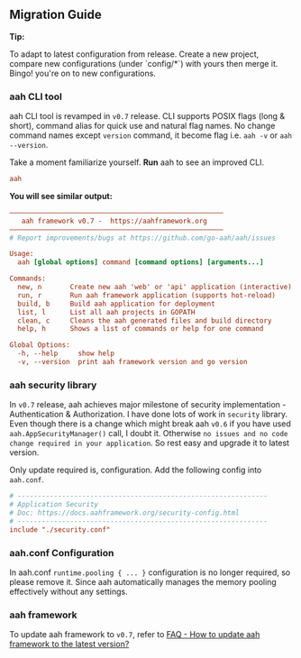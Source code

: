 ## Migration Guide

<div class="alert alert-info-blue">
<p><strong>Tip:</strong></p>
<p>To adapt to latest configuration from release. Create a new project, compare new configurations (under `config/*`) with yours then merge it. Bingo! you're on to new configurations.</p>
</div>

### aah CLI tool

aah CLI tool is revamped in `v0.7` release. CLI supports POSIX flags (long & short), command alias for quick use and natural flag names. No change command names except `version` command, it become flag i.e. `aah -v` or `aah --version`.

Take a moment familiarize yourself. **Run** aah to see an improved CLI.
```cfg
aah
```

**You will see similar output:**
```cfg
–––––––––––––––––––––––––––––––––––––––––––––––––––––
   aah framework v0.7 -  https://aahframework.org
–––––––––––––––––––––––––––––––––––––––––––––––––––––
# Report improvements/bugs at https://github.com/go-aah/aah/issues

Usage:
  aah [global options] command [command options] [arguments...]

Commands:
  new, n       Create new aah 'web' or 'api' application (interactive)
  run, r       Run aah framework application (supports hot-reload)
  build, b     Build aah application for deployment
  list, l      List all aah projects in GOPATH
  clean, c     Cleans the aah generated files and build directory
  help, h      Shows a list of commands or help for one command

Global Options:
  -h, --help     show help
  -v, --version  print aah framework version and go version
```

### aah security library

In `v0.7` release, aah achieves major milestone of security implementation - Authentication & Authorization. I have done lots of work in `security` library. Even though there is a change which might break aah `v0.6` if you
have used `aah.AppSecurityManager()` call, I doubt it. Otherwise `no issues and no code change required in your application`. So rest easy and upgrade it to latest version.

Only update required is, configuration. Add the following config into `aah.conf`.
```cfg
# --------------------------------------------------------------
# Application Security
# Doc: https://docs.aahframework.org/security-config.html
# --------------------------------------------------------------
include "./security.conf"
```

### aah.conf Configuration

In aah.conf `runtime.pooling { ... }` configuration is no longer required, so please remove it. Since aah automatically manages the memory pooling effectively without any settings.


### aah framework

To update aah framework to `v0.7`, refer to [FAQ - How to update aah framework to the latest version?](/faq.html?#how-to-update-aah-framework-to-the-latest-version)

